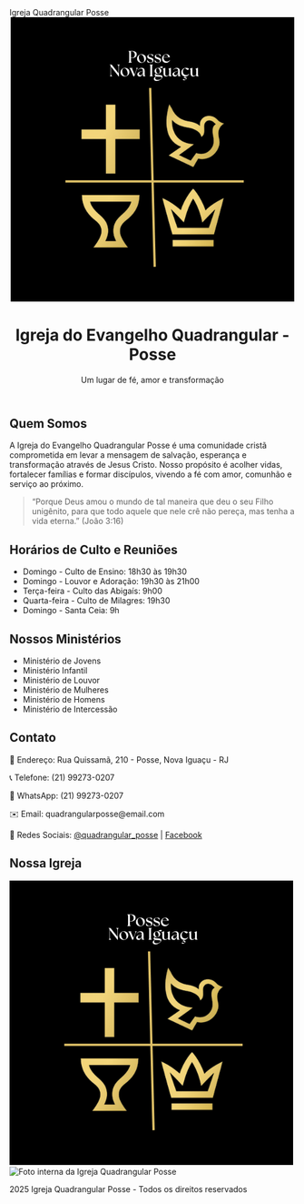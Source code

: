 <!DOCTYPE html>
<html lang="pt-BR">
<head>
  <meta charset="UTF-8">
  <meta name="viewport" content="width=device-width, initial-scale=1.0">
  <meta name="description" content="Igreja do Evangelho Quadrangular Posse - fé, amor e transformação em Jesus Cristo.">
  Igreja Quadrangular Posse
 
</head>
<body class="bg-black text-white">

  <!-- Header -->
  <header class="p-6 text-center shadow-lg bg-black">
    <img src="Posse Nova.png" alt="Logo Igreja Quadrangular Posse" class="mx-auto w-32 mb-4">
    <h1 class="text-3xl font-bold">Igreja do Evangelho Quadrangular - Posse</h1>
    <p class="text-lg mt-2">Um lugar de fé, amor e transformação</p>
  </header>

  <!-- Seção Quem Somos -->
  <section class="p-8 max-w-4xl mx-auto">
    <h2 class="text-2xl font-semibold mb-4 text-yellow-400">Quem Somos</h2>
    <p class="leading-relaxed mb-4">
      A Igreja do Evangelho Quadrangular Posse é uma comunidade cristã comprometida em levar a mensagem de salvação, esperança e transformação através de Jesus Cristo. Nosso propósito é acolher vidas, fortalecer famílias e formar discípulos, vivendo a fé com amor, comunhão e serviço ao próximo.
    </p>
    <blockquote class="border-l-4 border-yellow-400 pl-4 italic text-gray-300">
      “Porque Deus amou o mundo de tal maneira que deu o seu Filho unigênito, para que todo aquele que nele crê não pereça, mas tenha a vida eterna.” (João 3:16)
    </blockquote>
  </section>

  <!-- Seção Horários -->
  <section class="p-8 max-w-4xl mx-auto bg-gray-900 shadow-md rounded-2xl my-6">
    <h2 class="text-2xl font-semibold mb-4 text-yellow-400">Horários de Culto e Reuniões</h2>
    <ul class="list-disc list-inside space-y-2">
      <li>Domingo - Culto de Ensino: 18h30 às 19h30</li>
      <li>Domingo - Louvor e Adoração: 19h30 às 21h00</li>
      <li>Terça-feira - Culto das Abigaís: 9h00</li>
      <li>Quarta-feira - Culto de Milagres: 19h30</li>
      <li>Domingo - Santa Ceia: 9h</li>
    </ul>
  </section>

  <!-- Seção Ministérios -->
  <section class="p-8 max-w-4xl mx-auto">
    <h2 class="text-2xl font-semibold mb-4 text-yellow-400">Nossos Ministérios</h2>
    <ul class="list-disc list-inside space-y-2">
      <li>Ministério de Jovens</li>
      <li>Ministério Infantil</li>
      <li>Ministério de Louvor</li>
      <li>Ministério de Mulheres</li>
      <li>Ministério de Homens</li>
      <li>Ministério de Intercessão</li>
    </ul>
  </section>

  <!-- Seção Contato -->
  <section class="p-8 max-w-4xl mx-auto bg-gray-900 shadow-md rounded-2xl my-6">
    <h2 class="text-2xl font-semibold mb-4 text-yellow-400">Contato</h2>
    <p class="mb-2">📍 Endereço: Rua Quissamã, 210 - Posse, Nova Iguaçu - RJ</p>
    <p class="mb-2">📞 Telefone: (21) 99273-0207</p>
    <p class="mb-2">📱 WhatsApp: (21) 99273-0207</p>
    <p class="mb-2">✉️ Email: quadrangularposse@email.com</p>
    <p>🔗 Redes Sociais: 
      <a href="https://www.instagram.com/quadrangular_posse" target="_blank" class="text-yellow-400 underline">@quadrangular_posse</a> | 
      <a href="https://www.facebook.com/seu_perfil" target="_blank" class="text-yellow-400 underline">Facebook</a>
    </p>
  </section>

  <!-- Seção Fotos -->
  <section class="p-8 max-w-4xl mx-auto">
    <h2 class="text-2xl font-semibold mb-4 text-yellow-400">Nossa Igreja</h2>
    <div class="grid grid-cols-1 sm:grid-cols-2 md:grid-cols-3 gap-4">
      <div class="bg-gray-800 rounded-xl h-48 flex items-center justify-center">
        <img src="Posse Nova.png" alt="Logo Igreja Quadrangular Posse" class="h-48 object-contain rounded-xl hover:scale-105 transition-transform duration-300">
      </div>
      <div class="bg-gray-800 rounded-xl h-48 flex items-center justify-center">
        <img src="0c7688e0-a15a-4e6b-8f41-f69d8d1e1698.png" alt="Foto interna da Igreja Quadrangular Posse" class="h-48 object-contain rounded-xl hover:scale-105 transition-transform duration-300">
      </div>
     
       
   

  <!-- Rodapé -->
 2025 Igreja Quadrangular Posse - Todos os direitos reservados</p>
  </footer>

  <!-- Botão flutuante do WhatsApp -->
  <a href="https://wa.me/5521992730207" target="_blank" 
     class="fixed bottom-6 right-6 bg-green-500 hover:bg-green-600 text-white rounded-full w-16 h-16 flex items-center justify-center shadow-lg transition-colors duration-300">
    <svg xmlns="http://www.w3.org/2000/svg" fill="currentColor" class="w-8 h-8" viewBox="0 0 24 24">
  
